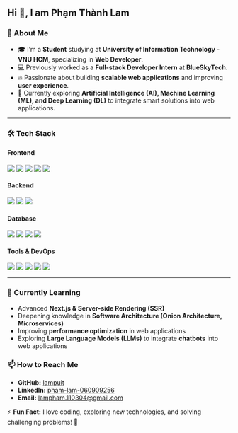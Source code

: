 ## Hi 👋, I am Phạm Thành Lam  

### 🚀 About Me  
- 🎓 I’m a **Student** studying at **University of Information Technology - VNU HCM**, specializing in **Web Developer**.  
- 💻 Previously worked as a **Full-stack Developer Intern** at **BlueSkyTech**.  
- 🔥 Passionate about building **scalable web applications** and improving **user experience**.
- 🤖 Currently exploring **Artificial Intelligence (AI), Machine Learning (ML), and Deep Learning (DL)** to integrate smart solutions into web applications.    

---

### 🛠 Tech Stack  

#### **Frontend**  
<p align="left">
  <img src="https://img.shields.io/badge/React-61DAFB?style=for-the-badge&logo=react&logoColor=white" />
  <img src="https://img.shields.io/badge/Next.js-000000?style=for-the-badge&logo=nextdotjs&logoColor=white" />
  <img src="https://img.shields.io/badge/TailwindCSS-06B6D4?style=for-the-badge&logo=tailwindcss&logoColor=white" />
  <img src="https://img.shields.io/badge/MaterialUI-007FFF?style=for-the-badge&logo=mui&logoColor=white" />
  <img src="https://img.shields.io/badge/ShadCN-000000?style=for-the-badge&logo=shadcn&logoColor=white" />
</p>

#### **Backend**  
<p align="left">
  <img src="https://img.shields.io/badge/.NET%20Core-512BD4?style=for-the-badge&logo=dotnet&logoColor=white" />
  <img src="https://img.shields.io/badge/Entity%20Framework-512BD4?style=for-the-badge&logo=efcore&logoColor=white" />
  <img src="https://img.shields.io/badge/REST%20API-02569B?style=for-the-badge&logo=fastapi&logoColor=white" />
</p>

#### **Database**  
<p align="left">
  <img src="https://img.shields.io/badge/SQL%20Server-CC2927?style=for-the-badge&logo=microsoftsqlserver&logoColor=white" />
  <img src="https://img.shields.io/badge/MySQL-4479A1?style=for-the-badge&logo=mysql&logoColor=white" />
  <img src="https://img.shields.io/badge/PostgreSQL-336791?style=for-the-badge&logo=postgresql&logoColor=white" />
  <img src="https://img.shields.io/badge/MongoDB-47A248?style=for-the-badge&logo=mongodb&logoColor=white" />
</p>

#### **Tools & DevOps**  
<p align="left">
  <img src="https://img.shields.io/badge/Git-F05032?style=for-the-badge&logo=git&logoColor=white" />
  <img src="https://img.shields.io/badge/Postman-FF6C37?style=for-the-badge&logo=postman&logoColor=white" />
  <img src="https://img.shields.io/badge/Swagger-85EA2D?style=for-the-badge&logo=swagger&logoColor=white" />
  <img src="https://img.shields.io/badge/IIS-0078D4?style=for-the-badge&logo=windows&logoColor=white" />
  <img src="https://img.shields.io/badge/Docker-2496ED?style=for-the-badge&logo=docker&logoColor=white" />
</p>

---

### 📖 Currently Learning 
- Advanced **Next.js & Server-side Rendering (SSR)**  
- Deepening knowledge in **Software Architecture (Onion Architecture, Microservices)**  
- Improving **performance optimization** in web applications
- Exploring **Large Language Models (LLMs)** to integrate **chatbots** into web applications  

### 📫 How to Reach Me  
- **GitHub:** [lampuit](https://github.com/lampuit)  
- **LinkedIn:** [pham-lam-060909256](https://www.linkedin.com/in/pham-lam-060909256)  
- **Email:** lampham.110304@gmail.com  

⚡ **Fun Fact:** I love coding, exploring new technologies, and solving challenging problems! 🚀  
